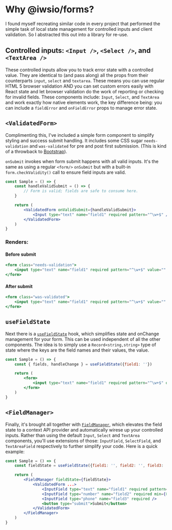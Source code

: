 # Why @iwsio/forms?

I found myself recreating similar code in every project that performed the simple task of local state management for controlled inputs and client validation. So I abstracted this out into a library for re-use.

## Controlled inputs: `<Input />`, `<Select />`, and `<TextArea />` 
These controlled inputs allow you to track error state with a controlled value. They are identical to (and pass along) all the props from their counterparts `input`, `select` and `textarea`. These means you can use regular HTML 5 browser validation AND you can set custom errors easily with React state and let browser validation do the work of reporting or checking for invalid fields. These components include: `Input`, `Select`, and `TextArea` and work exactly how native elements work, the key difference being: you can include a `fieldError` and `onFieldError` props to manage error state. 

## `<ValidatedForm>`
Complimenting this, I've included a simple form component to simplify styling and success submit handling. It includes some CSS sugar `needs-validation` and `was-validated` for pre and post first submission. (This is kind of a throwback to [Bootstrap](https://getbootstrap.com/docs/5.3/forms/validation/#custom-styles)).

`onSubmit` invokes when form submit happens with all valid inputs. It's the same as using a regular `<form/>` `onSubmit` but with a built-in `form.checkValidity()` call to ensure field inputs are valid.


<div class="not-prose">

```jsx
const Sample = () => {
	const handleValidSubmit = () => {
		// Form is valid; fields are safe to consume here.
	}

	return (
		<ValidatedForm onValidSubmit={handleValidSubmit}>
			<Input type="text" name="field1" required pattern="^\w+$" />
		</ValidatedForm>
	)
}
```

</div>

### Renders:

#### Before submit

<div class="not-prose">

```jsx
<form class="needs-validation">
	<input type="text" name="field1" required pattern="^\w+$" value="" />
</form>
```

</div>

#### After submit

<div class="not-prose">

```jsx
<form class="was-validated">
	<input type="text" name="field1" required pattern="^\w+$" value="" />
</form>
```

</div>

## `useFieldState`
Next there is a [`useFieldState`](/use-field-state) hook, which simplifies state and onChange management for your form. This can be used independent of all the other components. The idea is to simply use a `Record<string,string>` type of state where the keys are the field names and their values, the value.

<div class="not-prose">

```jsx
const Sample = () => {
	const { fields, handleChange } = useFieldState({field1: ''})

	return (
		<form>
			<input type="text" name="field1" required pattern="^\w+$" onChange={handleChange} value={fields.field1} />
		</form>
	)
}
```

</div>

## `<FieldManager>`
Finally, it's brought all together with [`FieldManager`](/field-manager), which elevates the field state to a context API provider and automatically wirese up your controlled inputs. Rather than using the default `Input`, `Select` and `TextArea` components, you'll use extensions of those: `InputField`, `SelectField`, and `TextAreaField` respectively to further simplify your code. Here is a quick example:

<div class="not-prose">

```jsx
const Sample = () => {
	const fieldState = useFieldState({field1: '', field2: '', field3: ''})

	return (
		<FieldManager fieldState={fieldState}>
			<ValidatedForm ...>
				<InputField type="text" name="field1" required pattern="^\w+$" />
				<InputField type="number" name="field2" required min={0} max={10} step={1} />
				<InputField type="phone" name="field3" required />
				<button type="submit">Submit</button>
			</ValidatedForm>
		</FieldManager>
	)
}
```

</div>
